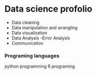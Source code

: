 # Data science profolio 
- Data cleaning
- Data manipulation and wrangling 
- Data visualization 
- Data Analysis 
-Error Analysis 
- Communication 

### Programing languages 
python programming 
R programing 


